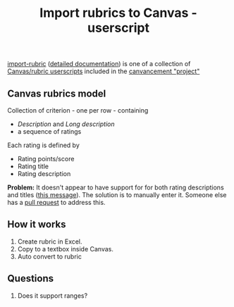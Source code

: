 ﻿---
backlinks:
- title: Canvas work arounds
  url: /sense/Design/canvas/canvas-workarounds.html
title: Import rubrics to Canvas - userscript
---
[import-rubric](https://github.com/jamesjonesmath/canvancement/tree/master/rubrics/import-rubric) ([detailed documentation](https://community.canvaslms.com/t5/Canvas-Instructional-Designer/Importing-Rubrics-from-a-Spreadsheet/ba-p/264527)) is one of a collection of [Canvas/rubric userscripts](https://github.com/jamesjonesmath/canvancement/tree/master/rubrics) included in the [canvancement "project"](https://github.com/jamesjonesmath/canvancement/)

## Canvas rubrics model

Collection of criterion - one per row - containing

- _Description_ and _Long description_
- a sequence of ratings

Each rating is defined by

- Rating points/score 
- Rating title 
- Rating description

**Problem:** It doesn't appear to have support for for both rating descriptions and titles ([this message](https://community.canvaslms.com/t5/Canvas-Instructional-Designer/Importing-Rubrics-from-a-Spreadsheet/bc-p/264577/highlight/true#M921)). The solution is to manually enter it. Someone else has a [pull request](https://github.com/espertus/canvancement) to address this.




## How it works

1. Create rubric in Excel.
2. Copy to a textbox inside Canvas.
3. Auto convert to rubric


## Questions

1. Does it support ranges?